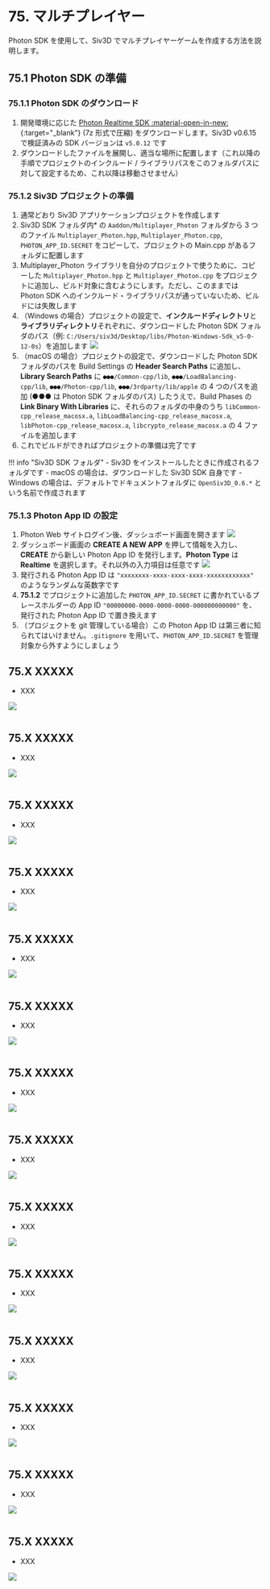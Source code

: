 # 75. マルチプレイヤー
Photon SDK を使用して、Siv3D でマルチプレイヤーゲームを作成する方法を説明します。

## 75.1 Photon SDK の準備

### 75.1.1 Photon SDK のダウンロード
1. 開発環境に応じた [Photon Realtime SDK :material-open-in-new:](https://www.photonengine.com/ja/sdks#realtime-cpp){:target="_blank"} (7z 形式で圧縮) をダウンロードします。Siv3D v0.6.15 で検証済みの SDK バージョンは `v5.0.12` です
2. ダウンロードしたファイルを展開し、適当な場所に配置します（これ以降の手順でプロジェクトのインクルード / ライブラリパスをこのフォルダパスに対して設定するため、これ以降は移動させません）

### 75.1.2 Siv3D プロジェクトの準備
1. 通常どおり Siv3D アプリケーションプロジェクトを作成します
2. Siv3D SDK フォルダ内* の `Aaddon/Multiplayer_Photon` フォルダから 3 つのファイル `Multiplayer_Photon.hpp`, `Multiplayer_Photon.cpp`, `PHOTON_APP_ID.SECRET` をコピーして、プロジェクトの Main.cpp があるフォルダに配置します
3. Multiplayer_Photon ライブラリを自分のプロジェクトで使うために、コピーした `Multiplayer_Photon.hpp` と `Multiplayer_Photon.cpp` をプロジェクトに追加し、ビルド対象に含むようにします。ただし、このままでは Photon SDK へのインクルード・ライブラリパスが通っていないため、ビルドには失敗します
4. （Windows の場合）プロジェクトの設定で、**インクルードディレクトリ**と**ライブラリディレクトリ**それぞれに、ダウンロードした Photon SDK フォルダのパス（例: `C:/Users/siv3d/Desktop/libs/Photon-Windows-Sdk_v5-0-12-0s`）を追加します
![](https://raw.githubusercontent.com/Siv3D/siv3d.site.resource/main/2025/tutorial4/multiplayer/1a.png)
5. （macOS の場合）プロジェクトの設定で、ダウンロードした Photon SDK フォルダのパスを Build Settings の **Header Search Paths** に追加し、**Library Search Paths** に `●●●/Common-cpp/lib`, `●●●/LoadBalancing-cpp/lib`, `●●●/Photon-cpp/lib`, `●●●/3rdparty/lib/apple` の 4 つのパスを追加 (●●● は Photon SDK フォルダのパス) したうえで、Build Phases の **Link Binary With Libraries** に、それらのフォルダの中身のうち `libCommon-cpp_release_macosx.a`, `libLoadBalancing-cpp_release_macosx.a`, `libPhoton-cpp_release_macosx.a`, `libcrypto_release_macosx.a` の 4 ファイルを追加します 
6. これでビルドができればプロジェクトの準備は完了です

!!! info "Siv3D SDK フォルダ"
    - Siv3D をインストールしたときに作成されるフォルダです
        - macOS の場合は、ダウンロードした Siv3D SDK 自身です
        - Windows の場合は、デフォルトでドキュメントフォルダに `OpenSiv3D_0.6.*` という名前で作成されます

### 75.1.3 Photon App ID の設定
1. Photon Web サイトログイン後、ダッシュボード画面を開きます
![](https://raw.githubusercontent.com/Siv3D/siv3d.site.resource/main/2025/tutorial4/multiplayer/1b.png)
2. ダッシュボード画面の **CREATE A NEW APP** を押して情報を入力し、**CREATE** から新しい Photon App ID を発行します。**Photon Type** は **Realtime** を選択します。それ以外の入力項目は任意です
![](https://raw.githubusercontent.com/Siv3D/siv3d.site.resource/main/2025/tutorial4/multiplayer/1c.png)
3. 発行される Photon App ID は `"xxxxxxxx-xxxx-xxxx-xxxx-xxxxxxxxxxxx"` のようなランダムな英数字です
4. **75.1.2** でプロジェクトに追加した `PHOTON_APP_ID.SECRET` に書かれているプレースホルダーの App ID `"00000000-0000-0000-0000-000000000000"` を、発行された Photon App ID で置き換えます
5. （プロジェクトを git 管理している場合）この Photon App ID は第三者に知られてはいけません。`.gitignore` を用いて、`PHOTON_APP_ID.SECRET` を管理対象から外すようにしましょう

## 75.X XXXXX
- XXX
	
![](https://raw.githubusercontent.com/Siv3D/siv3d.site.resource/main/2025/tutorial4/multiplayer/1.png)

```cpp

```


## 75.X XXXXX
- XXX
	
![](https://raw.githubusercontent.com/Siv3D/siv3d.site.resource/main/2025/tutorial4/multiplayer/1.png)

```cpp

```


## 75.X XXXXX
- XXX
	
![](https://raw.githubusercontent.com/Siv3D/siv3d.site.resource/main/2025/tutorial4/multiplayer/1.png)

```cpp

```


## 75.X XXXXX
- XXX
	
![](https://raw.githubusercontent.com/Siv3D/siv3d.site.resource/main/2025/tutorial4/multiplayer/1.png)

```cpp

```



## 75.X XXXXX
- XXX
	
![](https://raw.githubusercontent.com/Siv3D/siv3d.site.resource/main/2025/tutorial4/multiplayer/1.png)

```cpp

```



## 75.X XXXXX
- XXX
	
![](https://raw.githubusercontent.com/Siv3D/siv3d.site.resource/main/2025/tutorial4/multiplayer/1.png)

```cpp

```



## 75.X XXXXX
- XXX
	
![](https://raw.githubusercontent.com/Siv3D/siv3d.site.resource/main/2025/tutorial4/multiplayer/1.png)

```cpp

```



## 75.X XXXXX
- XXX
	
![](https://raw.githubusercontent.com/Siv3D/siv3d.site.resource/main/2025/tutorial4/multiplayer/1.png)

```cpp

```



## 75.X XXXXX
- XXX
	
![](https://raw.githubusercontent.com/Siv3D/siv3d.site.resource/main/2025/tutorial4/multiplayer/1.png)

```cpp

```



## 75.X XXXXX
- XXX
	
![](https://raw.githubusercontent.com/Siv3D/siv3d.site.resource/main/2025/tutorial4/multiplayer/1.png)

```cpp

```



## 75.X XXXXX
- XXX
	
![](https://raw.githubusercontent.com/Siv3D/siv3d.site.resource/main/2025/tutorial4/multiplayer/1.png)

```cpp

```



## 75.X XXXXX
- XXX
	
![](https://raw.githubusercontent.com/Siv3D/siv3d.site.resource/main/2025/tutorial4/multiplayer/1.png)

```cpp

```



## 75.X XXXXX
- XXX
	
![](https://raw.githubusercontent.com/Siv3D/siv3d.site.resource/main/2025/tutorial4/multiplayer/1.png)

```cpp

```



## 75.X XXXXX
- XXX
	
![](https://raw.githubusercontent.com/Siv3D/siv3d.site.resource/main/2025/tutorial4/multiplayer/1.png)

```cpp

```


